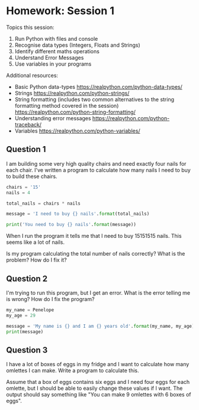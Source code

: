 # Homework: Session 1

Topics this session:

1. Run Python with files and console
1. Recognise data types (Integers, Floats and Strings)
1. Identify different maths operations
1. Understand Error Messages
1. Use variables in your programs


Additional resources:

- Basic Python data-types https://realpython.com/python-data-types/
- Strings https://realpython.com/python-strings/
- String formatting (includes two common alternatives to the string formatting method covered in the session) https://realpython.com/python-string-formatting/
- Understanding error messages https://realpython.com/python-traceback/
- Variables https://realpython.com/python-variables/

## Question 1

I am building some very high quality chairs and need exactly four nails for each chair. I've written a program to calculate how many nails I need to buy to build these chairs.

```python
chairs = '15'
nails = 4

total_nails = chairs * nails

message = 'I need to buy {} nails'.format(total_nails)

print('You need to buy {} nails'.format(message))
```

When I run the program it tells me that I need to buy 15151515 nails. This seems like a lot of nails.

Is my program calculating the total number of nails correctly? What is the problem? How do I fix it?


## Question 2

I'm trying to run this program, but I get an error. What is the error telling me is wrong? How do I fix the program?

```python
my_name = Penelope
my_age = 29

message = 'My name is {} and I am {} years old'.format(my_name, my_age)
print(message)
``` 

## Question 3

I have a lot of boxes of eggs in my fridge and I want to calculate how many omlettes I can make. Write a program to calculate this.

Assume that a box of eggs contains six eggs and I need four eggs for each omlette, but I should be able to easily change these values if I want. The output should say something like "You can make 9 omlettes with 6 boxes of eggs". 
